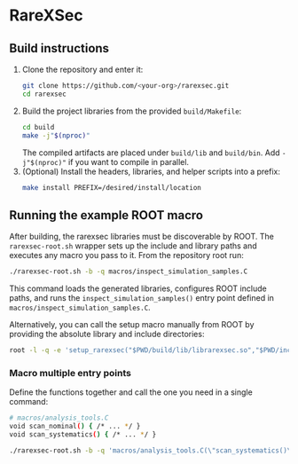 # RareXSec

## Build instructions

1. Clone the repository and enter it:
   ```bash
   git clone https://github.com/<your-org>/rarexsec.git
   cd rarexsec
   ```
2. Build the project libraries from the provided `build/Makefile`:
   ```bash
   cd build
   make -j"$(nproc)"
   ```
   The compiled artifacts are placed under `build/lib` and `build/bin`.  Add
   `-j"$(nproc)"` if you want to compile in parallel.
3. (Optional) Install the headers, libraries, and helper scripts into a prefix:
   ```bash
   make install PREFIX=/desired/install/location
   ```

## Running the example ROOT macro

After building, the rarexsec libraries must be discoverable by ROOT.  The `rarexsec-root.sh` wrapper sets up the include and library paths and executes any macro you pass to it.  From the repository root run:

```bash
./rarexsec-root.sh -b -q macros/inspect_simulation_samples.C
```

This command loads the generated libraries, configures ROOT include paths, and runs the `inspect_simulation_samples()` entry point defined in `macros/inspect_simulation_samples.C`.

Alternatively, you can call the setup macro manually from ROOT by providing the absolute library and include directories:

```bash
root -l -q -e 'setup_rarexsec("$PWD/build/lib/librarexsec.so","$PWD/include")' macros/example_macro.C
```

### Macro multiple entry points

Define the functions together and call the one you need in a single command:

```bash
# macros/analysis_tools.C
void scan_nominal() { /* ... */ }
void scan_systematics() { /* ... */ }

./rarexsec-root.sh -b -q 'macros/analysis_tools.C(\"scan_systematics()\")'
```
